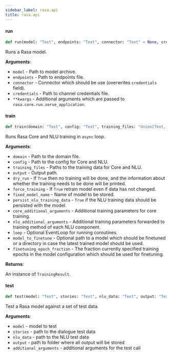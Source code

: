```yaml
---
sidebar_label: rasa.api
title: rasa.api
---
```

#### run

```python
def run(model: "Text", endpoints: "Text", connector: "Text" = None, credentials: "Text" = None, **kwargs: "Dict[Text, Any]", ,) -> "NoReturn"
```

Runs a Rasa model.

**Arguments**:

- `model` - Path to model archive.
- `endpoints` - Path to endpoints file.
- `connector` - Connector which should be use (overwrites `credentials`
  field).
- `credentials` - Path to channel credentials file.
- `**kwargs` - Additional arguments which are passed to
  `rasa.core.run.serve_application`.

#### train

```python
def train(domain: "Text", config: "Text", training_files: "Union[Text, List[Text]]", output: "Text" = rasa.shared.constants.DEFAULT_MODELS_PATH, dry_run: bool = False, force_training: bool = False, fixed_model_name: "Optional[Text]" = None, persist_nlu_training_data: bool = False, core_additional_arguments: "Optional[Dict]" = None, nlu_additional_arguments: "Optional[Dict]" = None, loop: "Optional[asyncio.AbstractEventLoop]" = None, model_to_finetune: "Optional[Text]" = None, finetuning_epoch_fraction: float = 1.0) -> "TrainingResult"
```

Runs Rasa Core and NLU training in `async` loop.

**Arguments**:

- `domain` - Path to the domain file.
- `config` - Path to the config for Core and NLU.
- `training_files` - Paths to the training data for Core and NLU.
- `output` - Output path.
- `dry_run` - If `True` then no training will be done, and the information about
  whether the training needs to be done will be printed.
- `force_training` - If `True` retrain model even if data has not changed.
- `fixed_model_name` - Name of model to be stored.
- `persist_nlu_training_data` - `True` if the NLU training data should be persisted
  with the model.
- `core_additional_arguments` - Additional training parameters for core training.
- `nlu_additional_arguments` - Additional training parameters forwarded to training
  method of each NLU component.
- `loop` - Optional EventLoop for running coroutines.
- `model_to_finetune` - Optional path to a model which should be finetuned or
  a directory in case the latest trained model should be used.
- `finetuning_epoch_fraction` - The fraction currently specified training epochs
  in the model configuration which should be used for finetuning.
  

**Returns**:

  An instance of `TrainingResult`.

#### test

```python
def test(model: "Text", stories: "Text", nlu_data: "Text", output: "Text" = rasa.shared.constants.DEFAULT_RESULTS_PATH, additional_arguments: "Optional[Dict]" = None) -> None
```

Test a Rasa model against a set of test data.

**Arguments**:

- `model` - model to test
- `stories` - path to the dialogue test data
- `nlu_data` - path to the NLU test data
- `output` - path to folder where all output will be stored
- `additional_arguments` - additional arguments for the test call

